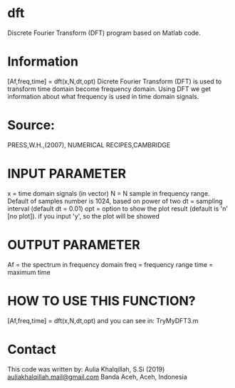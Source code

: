 # dft
Discrete Fourier Transform (DFT) program based on Matlab code.
# Information
[Af,freq,time] = dft(x,N,dt,opt) 
Dicrete Fourier Transform (DFT) is used to transform time domain become frequency domain. Using DFT we get information about what frequency is used in time domain signals.

# Source:
PRESS,W.H.,(2007), NUMERICAL RECIPES,CAMBRIDGE

# INPUT PARAMETER
 x = time domain signals (in vector)
 N = N sample in frequency range. Default of samples number is 1024, based on power of two
 dt = sampling interval (default dt = 0.01)
 opt = option to show the plot result (default is 'n' [no plot]). if you input 'y', so the plot will be showed
 
# OUTPUT PARAMETER
 Af = the spectrum in frequency domain
 freq = frequency range
 time = maximum time
 
# HOW TO USE THIS FUNCTION?
 [Af,freq,time] = dft(x,N,dt,opt)
 and you can see in: TryMyDFT3.m
 
 
# Contact
 This code was written by: Aulia Khalqillah, S.Si (2019)
 auliakhalqillah.mail@gmail.com
 Banda Aceh, Aceh, Indonesia
